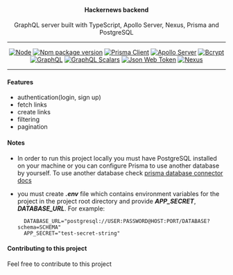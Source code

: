 <h4 align="center">Hackernews backend</h4>
<p align="center">GraphQL server built with TypeScript, Apollo Server, Nexus, Prisma and PostgreSQL</p>
<hr />

<div align="center">

[![Node](https://img.shields.io/badge/nodejs-%2014.8.2-brightgreen)](https://nodejs.org/dist/v14.18.2/docs/api/)
[![Npm package version](https://badgen.net/npm/v/npm/6.14)](https://www.npmjs.com/package/npm/v/6.14.15)
[![Prisma Client](https://shields.io/badge/%40prisma%2Fclient-3.7.0-brightgreen)](https://www.prisma.io/docs/concepts/components/prisma-client)
[![Apollo Server](https://shields.io/badge/apollo--server-3.6.1-brightgreen)](https://www.apollographql.com/docs/apollo-server/getting-started/)
[![Bcrypt](https://shields.io/badge/bcrypt--js-2.4.3-brightgreen)](https://github.com/dcodeIO/bcrypt.js#readme)
[![GraphQL](https://shields.io/badge/graphql-15.8.0-brightgreen)](https://graphql.org/)
[![GraphQL Scalars](https://shields.io/badge/graphql--scalars-1.14.1-brightgreen)](https://www.graphql-scalars.dev/)
[![Json Web Token](https://shields.io/badge/jsonwebtoken-8.5.1-brightgreen)](https://github.com/auth0/node-jsonwebtoken#readme)
[![Nexus](https://shields.io/badge/nexus-1.1.0-brightgreen)](https://nexusjs.org/)

</div>
<hr />

#### Features
 - authentication(login, sign up)
 - fetch links
 - create links
 - filtering
 - pagination


#### Notes
 - In order to run this project locally you must have PostgreSQL 
installed on your machine or you can configure Prisma to use another database by yourself. To use another database check [prisma database connector docs](https://www.prisma.io/docs/concepts/database-connectors)
 - you must create ***.env*** file which contains environment variables for the project in the project root directory and provide ***APP_SECRET***, ***DATABASE_URL***. For example:

		 DATABASE_URL="postgresql://USER:PASSWORD@HOST:PORT/DATABASE?schema=SCHEMA"
		 APP_SECRET="test-secret-string"



#### Contributing to this project
Feel free to contribute to this project
